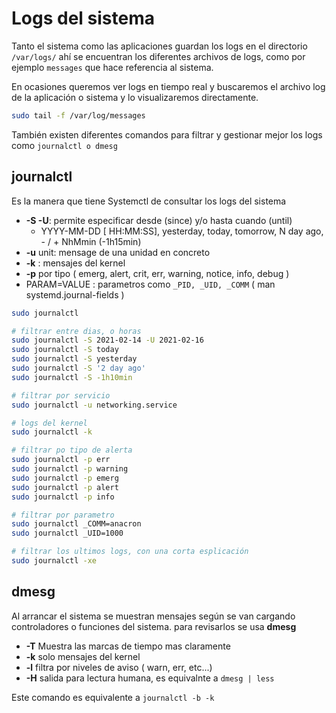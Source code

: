 # Logs del sistema

Tanto el sistema como las aplicaciones guardan los logs en el directorio `/var/logs/` ahí se encuentran los diferentes archivos de logs, como por ejemplo `messages` que hace referencia al sistema.

En ocasiones queremos ver logs en tiempo real y buscaremos el archivo log de la aplicación  o sistema y lo visualizaremos directamente.

```bash
sudo tail -f /var/log/messages
```

También existen diferentes comandos para filtrar y gestionar mejor los logs como `journalctl o dmesg`



## journalctl

Es la manera que tiene Systemctl de consultar los logs del sistema

- **-S -U**: permite especificar desde (since) y/o  hasta cuando (until)
  - YYYY-MM-DD [ HH:MM:SS], yesterday, today, tomorrow, N day ago, - / + NhMmin (-1h15min)
- **-u** unit: mensage de una unidad en concreto
- **-k** : mensajes del kernel
- **-p** por tipo ( emerg, alert, crit, err, warning, notice, info, debug )
- PARAM=VALUE : parametros como `_PID, _UID, _COMM`  ( man systemd.journal-fields )



```bash
sudo journalctl

# filtrar entre dias, o horas
sudo journalctl -S 2021-02-14 -U 2021-02-16
sudo journalctl -S today
sudo journalctl -S yesterday
sudo journalctl -S '2 day ago'
sudo journalctl -S -1h10min

# filtrar por servicio
sudo journalctl -u networking.service

# logs del kernel
sudo journalctl -k

# filtrar po tipo de alerta
sudo journalctl -p err
sudo journalctl -p warning
sudo journalctl -p emerg
sudo journalctl -p alert
sudo journalctl -p info

# filtrar por parametro
sudo journalctl _COMM=anacron
sudo journalctl _UID=1000

# filtrar los ultimos logs, con una corta esplicación
sudo journalctl -xe
```



## dmesg

Al arrancar el sistema se muestran mensajes según se van cargando controladores o funciones del sistema. para revisarlos se usa **dmesg**

- **-T** Muestra las marcas de tiempo mas claramente
- **-k** solo mensajes del kernel
- **-l** filtra por niveles  de aviso ( warn, err, etc...)
- **-H**  salida para lectura humana, es equivalnte a `dmesg | less`

Este comando es equivalente a `journalctl -b -k`

